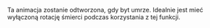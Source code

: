 Ta animacja zostanie odtworzona, gdy byt umrze. Idealnie jest mieć wyłączoną rotację śmierci podczas korzystania z tej funkcji.